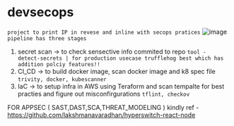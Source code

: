 # devsecops
```project to print IP in revese and inline with secops pratices```
![image](https://github.com/lakshmanavaradhan/devsecops/assets/17141515/f448dcef-2c75-4b82-b1ef-f4335f1c2b86)
```pipeline has three stages```
1. secret scan -> to check sensective info commited to repo
   ```tool - detect-secrets | for production usecase trufflehog best which has addition polciy features!!```
2. CI_CD ->  to build docker image, scan docker image and k8 spec file
   ```trivity, docker, kubescanner```
3. IaC -> to setup infra in AWS using Teraform and  scan tempalte for best practies and figure out misconfirgurations ```tflint, checkov```

FOR APPSEC ( SAST,DAST,SCA,THREAT_MODELING ) kindly ref - https://github.com/lakshmanavaradhan/hyperswitch-react-node
